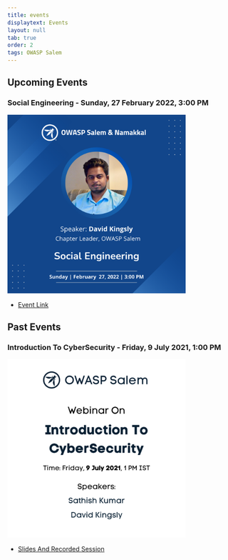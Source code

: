 ```yaml
---
title: events
displaytext: Events
layout: null
tab: true
order: 2
tags: OWASP Salem
---
```


## Upcoming Events
### Social Engineering - Sunday, 27 February 2022, 3:00 PM

<img src="assets/images/OWASP_Social_Eng.png" width="400" height="400" />

- [Event Link](https://us06web.zoom.us/j/86866670614?pwd=WmswbUhqN3p6VjRLK2hYQXQycFk2UT09)

## Past Events
### Introduction To CyberSecurity - Friday, 9 July 2021, 1:00 PM

<img src="assets/images/Introduction_CyberSecurity.png" width="400" height="400" />

- [Slides And Recorded Session](https://drive.google.com/drive/folders/1WTKWZgOTybveU5Wvmjt6tVHQilKksBJN?usp=sharing)
